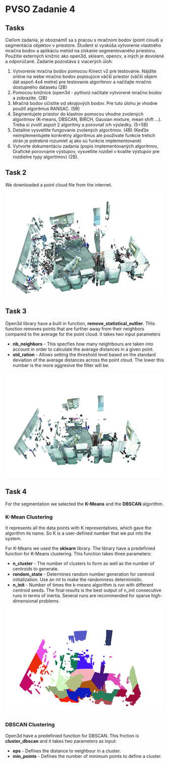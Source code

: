 # PVSO Zadanie 4

## Tasks
 Cieľom zadania, je oboznámiť sa s pracou s mračnom bodov (point cloud) a segmentácia
objektov v priestore. Študent si vyskúša vytvorenie vlastného mračna bodov a aplikáciu metód
na získanie segmentovaného priestoru. Použitie externých knižníc ako open3d, sklearn,
opencv, a iných je dovolené a odporúčané. Zadanie pozostáva z viacerých úloh:
1. Vytvorenie mračna bodov pomocou Kinect v2 pre testovanie. Nájdite online na webe
mračno bodov popisujúce väčší priestor (väčší objem dát aspoň 4x4 metre) pre
testovanie algoritmov a načítajte mračno dostupného datasetu (2B)
2. Pomocou knižnice (open3d - python) načítate vytvorené mračno bodov a zobrazíte.
(2B)
3. Mračná bodov očistite od okrajových bodov. Pre tuto úlohu je vhodne použiť algoritmus
RANSAC. (5B)
4. Segmentujete priestor do klastrov pomocou vhodne zvolených algoritmov (K-means,
DBSCAN, BIRCH, Gausian mixture, mean shift ...). Treba si zvoliť aspoň 2 algoritmy a
porovnať ich výsledky. (5+5B)
5. Detailne vysvetlite fungovanie zvolených algoritmov. (4B) (Keďže neimplementujete
konkrétny algoritmus ale používate funkcie tretích strán je potrebné rozumieť aj ako sú
funkcie implementované)
6. Vytvorte dokumentáciu zadania (popis implementovaných algoritmov, Grafické
porovnanie výstupov, vysvetlite rozdiel v kvalite výstupov pre rozdielne typy algortimov)
(2B).

## Task 2

We downloaded a point cloud file from the internet.

![Original point cloud](/Zadanie_4/original.png)


## Task 3

Open3d library have a built in function, **remove_statistical_outlier**. THis function removes points that are further away from their neighbors compared to the average for the point cloud. It takes two input parameters
 - **nb_neighbors** - This specfies how many neightbours are taken into account in order to calculate the average distances in a given point.
 - **std_ration** - Allows setting the threshold level based on the standard deviation of the average distances across the point cloud. The lower this number is the more aggresive the filter will be.

![After using remove static outliners](/Zadanie_4/ransac.png)

## Task 4

For the segmentation we selected the **K-Means** and the **DBSCAN** algorithm.

### **K-Mean Clustering**

It represents all the data points with K representatives, which gave the algorithm its name. So K is a user-defined number that we put into the system.

For K-Means we used the **sklearn** library. The library have a predefinied function for K-Means clustering. This function takes three parameters:
 - **n_cluster** - The number of clusters to form as well as the number of centroids to generate.
 - **random_state** - Determines random number generation for centroid initialization. Use an int to make the randomness deterministic.
 - **n_init** - Number of times the k-means algorithm is run with different centroid seeds. The final results is the best output of n_init consecutive runs in terms of inertia. Several runs are recommended for sparse high-dimensional problems
  
![K-Means clustering](/Zadanie_4/k_means.png)

### **DBSCAN Clustering**

Open3d have a predefinied function for DBSCAN. This fnction is **cluster_dbscan** and it takes two parameters as input:
 - **eps** - Defines the distance to neighbour in a cluster.
 - **min_points** - Defines the number of minimum points to define a cluster.



